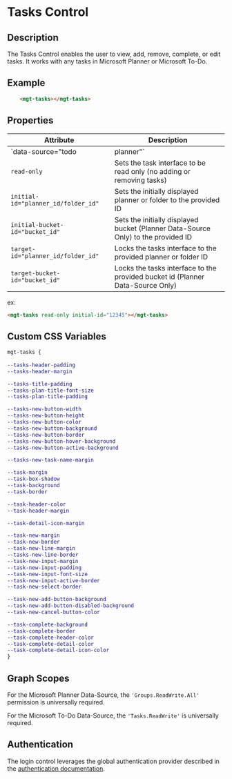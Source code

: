 # Tasks Control

## Description

The Tasks Control enables the user to view, add, remove, complete, or edit tasks. It works with any tasks in Microsoft Planner or Microsoft To-Do.

## Example

````html
    <mgt-tasks></mgt-tasks>
````

## Properties

| Attribute | Description |
| -- | -- |
| `data-source="todo|planner"` | Sets the Data source for tasks, either Microsoft To-Do, or Microsoft Planner |
| `read-only` | Sets the task interface to be read only (no adding or removing tasks) |
| `initial-id="planner_id/folder_id"` | Sets the initially displayed planner or folder to the provided ID |
| `initial-bucket-id="bucket_id"` | Sets the initially displayed bucket (Planner Data-Source Only) to the provided ID |
| `target-id="planner_id/folder_id"` | Locks the tasks interface to the provided planner or folder ID |
| `target-bucket-id="bucket_id"` | Locks the tasks interface to the provided bucket id (Planner Data-Source Only) |

ex: 
````html
<mgt-tasks read-only initial-id="12345"></mgt-tasks>
````

## Custom CSS Variables

````css
mgt-tasks {
    
--tasks-header-padding
--tasks-header-margin 

--tasks-title-padding
--tasks-plan-title-font-size
--tasks-plan-title-padding

--tasks-new-button-width
--tasks-new-button-height
--tasks-new-button-color
--tasks-new-button-background
--tasks-new-button-border
--tasks-new-button-hover-background
--tasks-new-button-active-background

--tasks-new-task-name-margin

--task-margin
--task-box-shadow
--task-background
--task-border

--task-header-color
--task-header-margin

--task-detail-icon-margin

--task-new-margin
--task-new-border
--task-new-line-margin
--tasks-new-line-border
--task-new-input-margin
--task-new-input-padding
--task-new-input-font-size
--task-new-input-active-border
--task-new-select-border

--task-new-add-button-background
--task-new-add-button-disabled-background
--task-new-cancel-button-color

--task-complete-background
--task-complete-border
--task-complete-header-color
--task-complete-detail-color
--task-complete-detail-icon-color
}
````

## Graph Scopes

For the Microsoft Planner Data-Source, the `'Groups.ReadWrite.All'` permission is universally required.

For the Microsoft To-Do Data-Source, the `'Tasks.ReadWrite'` is universally required.

## Authentication

The login control leverages the global authentication provider described in the [authentication documentation](./../providers.md).
